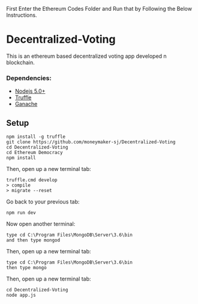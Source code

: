 First Enter the Ethereum Codes Folder and Run that by Following the Below Instructions.
# Decentralized-Voting
This is an ethereum based decentralized voting app developed n blockchain.
### Dependencies:
- [Nodejs 5.0+](https://nodejs.org/en/)
- [Truffle](https://github.com/trufflesuite/truffle)
- [Ganache](http://truffleframework.com/ganache/)

## Setup
```
npm install -g truffle
git clone https://github.com/moneymaker-sj/Decentralized-Voting
cd Decentralized-Voting
cd Ethereum Democracy
npm install
```
Then, open up a new terminal tab:
```
truffle.cmd develop
> compile
> migrate --reset
```
Go back to your previous tab:
```
npm run dev
```
Now open another terminal:
```
type cd C:\Program Files\MongoDB\Server\3.6\bin
and then type mongod

```
Then, open up a new terminal tab:
```
type cd C:\Program Files\MongoDB\Server\3.6\bin
then type mongo

```
Then, open up a new terminal tab:
```
cd Decentralized-Voting
node app.js

